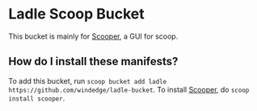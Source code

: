 # Ladle Scoop Bucket

<!-- Uncomment the following line after replacing placeholders -->
<!-- [![Tests](https://github.com/<username>/<bucketname>/actions/workflows/ci.yml/badge.svg)](https://github.com/<username>/<bucketname>/actions/workflows/ci.yml) [![Excavator](https://github.com/<username>/<bucketname>/actions/workflows/excavator.yml/badge.svg)](https://github.com/<username>/<bucketname>/actions/workflows/excavator.yml) -->

This bucket is mainly for [Scooper](https://github.com/windedge/Scooper), a GUI for scoop.

How do I install these manifests?
---------------------------------

To add this bucket, run `scoop bucket add ladle https://github.com/windedge/ladle-bucket`. To install [Scooper](https://github.com/windedge/scooper), do `scoop install scooper`.

